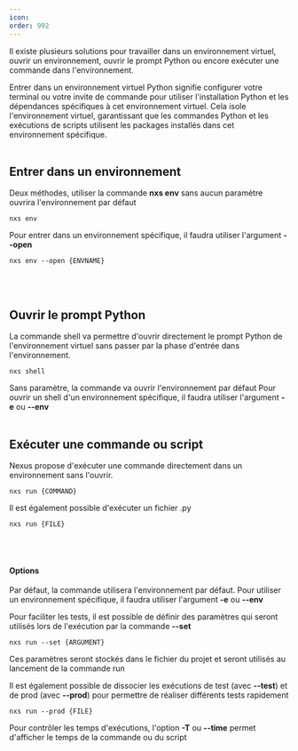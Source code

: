 ```yaml
---
icon: 
order: 992
---
```

Il existe plusieurs solutions pour travailler dans un environnement virtuel, ouvrir un environnement, ouvrir le prompt Python ou encore exécuter une commande dans l'environnement.

Entrer dans un environnement virtuel Python signifie configurer votre terminal ou votre invite de commande pour utiliser l'installation Python et les dépendances spécifiques à cet environnement virtuel. Cela isole l'environnement virtuel, garantissant que les commandes Python et les exécutions de scripts utilisent les packages installés dans cet environnement spécifique.
<br><br>
## Entrer dans un environnement

Deux méthodes, utiliser la commande **nxs env** sans aucun paramètre ouvrira l'environnement par défaut 

```console
nxs env
```


Pour entrer dans un environnement spécifique, il faudra utiliser l'argument **--open**

```console
nxs env --open {ENVNAME}
```
<br><br>
## Ouvrir le prompt Python

La commande shell va permettre d'ouvrir directement le prompt Python de l'environnement virtuel sans passer par la phase d'entrée dans l'environnement.

```console
nxs shell
```

Sans paramètre, la commande va ouvrir l'environnement par défaut
Pour ouvrir un shell d'un environnement spécifique, il faudra utiliser l'argument **-e** ou **--env**
<br><br>
## Exécuter une commande ou script

Nexus propose d'exécuter une commande directement dans un environnement sans l'ouvrir.

```console
nxs run {COMMAND}
```

Il est également possible d'exécuter un fichier .py

```console
nxs run {FILE}
```
<br><br>
#### Options

Par défaut, la commande utilisera l'environnement par défaut. Pour utiliser un environnement spécifique, il faudra utiliser l'argument **-e** ou **--env**

Pour faciliter les tests, il est possible de définir des paramètres qui seront utilisés lors de l'exécution par la commande **--set**

```console
nxs run --set {ARGUMENT}
```

Ces paramètres seront stockés dans le fichier du projet et seront utilisés au lancement de la commande run


Il est également possible de dissocier les exécutions de test (avec **--test**) et de prod (avec **--prod**) pour permettre de réaliser différents tests rapidement

```console
nxs run --prod {FILE}
```


Pour contrôler les temps d'exécutions, l'option **-T** ou **--time** permet d'afficher le temps de la commande ou du script